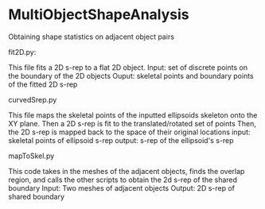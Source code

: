 # MultiObjectShapeAnalysis
Obtaining shape statistics on adjacent object pairs

fit2D.py:

This file fits a 2D s-rep to a flat 2D object.
Input: set of discrete points on the boundary of the 2D objects
Ouput: skeletal points and boundary points of the fitted 2D s-rep

curvedSrep.py

This file maps the skeletal points of the inputted ellipsoids skeleton onto the XY plane.
Then a 2D s-rep is fit to the translated/rotated set of points
Then, the 2D s-rep is mapped back to the space of their original locations
input: skeletal points of ellipsoid s-rep
output: s-rep of the ellipsoid's s-rep

mapToSkel.py

This code takes in the meshes of the adjacent objects, finds the overlap region, and calls the other scripts to obtain the 2d s-rep of the shared boundary
Input: Two meshes of adjacent objects
Output: 2D s-rep of shared boundary

